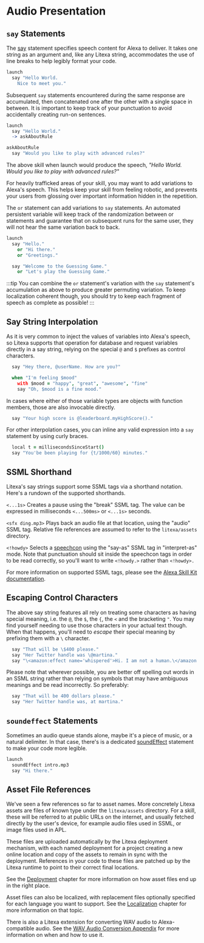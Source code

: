 # Audio Presentation

## `say` Statements

The [say](/reference/#say) statement specifies speech content for Alexa
to deliver. It takes one string as an argument and, like any Litexa string,
accommodates the use of line breaks to help legibly format your code.

```coffeescript
launch
  say "Hello World.
    Nice to meet you."
```

Subsequent `say` statements encountered during the same
response are accumulated, then concatenated one after
the other with a single space in between.
It is important to keep track of your punctuation to
avoid accidentally creating run-on sentences.

```coffeescript
launch
  say "Hello World."
  -> askAboutRule

askAboutRule
  say "Would you like to play with advanced rules?"
```

The above skill when launch would produce the speech,
*"Hello World. Would you like to play with advanced rules?"*

For heavily trafficked areas of your skill, you may
want to add variations to Alexa's speech. This helps
keep your skill from feeling robotic, and prevents
your users from glossing over important information
hidden in the repetition.

The `or` statement can add variations to `say` statements.
An automated persistent variable will keep track of the
randomization between or statements and guarantee
that on subsequent runs for the same user, they will
not hear the same variation back to back.

```coffeescript
launch
  say "Hello."
    or "Hi there."
    or "Greetings."

  say "Welcome to the Guessing Game."
    or "Let's play the Guessing Game."
```

:::tip
You can combine the `or` statement's variation with the
`say` statement's accumulation as above to produce greater
permuting variation.
To keep localization coherent though, you should try to
keep each fragment of speech as complete as possible!
:::

## Say String Interpolation

As it is very common to inject the values of variables
into Alexa's speech, so Litexa supports that operation
for database and request variables directly in a say
string, relying on the special `@` and `$` prefixes as
control characters.

```coffeescript
  say "Hey there, @userName. How are you?"

  when "I'm feeling $mood"
    with $mood = "happy", "great", "awesome", "fine"
    say "Oh, $mood is a fine mood."
```

In cases where either of those variable types are
objects with function members, those are also invocable
directly.

```coffeescript
  say "Your high score is @leaderboard.myHighScore()."
```

For other interpolation cases, you can inline any valid
expression into a `say` statement by using curly braces.

```coffeescript
  local t = millisecondsSinceStart()
  say "You'be been playing for {t/1000/60} minutes."
```

## SSML Shorthand

Litexa's say strings support some SSML tags via a shorthand
notation. Here's a rundown of the supported shorthands.

`<...1s>` Creates a pause using the "break" SSML tag. The
value can be expressed in milliseconds `<...500ms>` or
`<...1s>` seconds.

`<sfx ding.mp3>` Plays back an audio file at that location,
using the "audio" SSML tag. Relative file references are
assumed to refer to the `litexa/assets` directory.

`<!howdy>` Selects a [speechcon][speechcon]
using the "say-as" SSML tag in "interpret-as" mode. Note
that punctuation should sit inside the speechcon tags in
order to be read correctly, so you'll want to write
`<!howdy.>` rather than `<!howdy>.`

For more information on supported SSML tags, please see the
[Alexa Skill Kit documentation][ssmltags].

[speechcon]: https://developer.amazon.com/docs/custom-skills/speech-synthesis-markup-language-ssml-reference.html#say-as
[ssmltags]: https://developer.amazon.com/docs/custom-skills/speech-synthesis-markup-language-ssml-reference.html

## Escaping Control Characters

The above say string features all rely on treating some
characters as having special meaning, i.e. the `@`, the
`$`, the `{`, the `<` and the bracketing `"`.
You may find yourself needing to use those characters in
your actual text though. When that happens, you'll need
to *escape* their special meaning by prefixing them with
a `\` character.

```coffeescript
  say "That will be \$400 please."
  say "Her Twitter handle was \@martina."
  say "\<amazon:effect name='whispered'>Hi. I am not a human.\</amazon:effect>" # note that you need to escape each tag
```

Please note that wherever possible, you are better off
spelling out words in an SSML string rather than relying on
symbols that may have ambiguous meanings and be read
incorrectly. So preferably:

```coffeescript
  say "That will be 400 dollars please."
  say "Her Twitter handle was, at martina."
```

## `soundeffect` Statements

Sometimes an audio queue stands alone, maybe it's a piece
of music, or a natural delimiter. In that case, there's is a
dedicated [soundEffect](/reference/#soundeffect) statement to
make your code more legible.

```coffeescript
launch
  soundEffect intro.mp3
  say "Hi there."
```

## Asset File References

We've seen a few references so far to asset names. More
concretely Litexa assets are files of known type under
the `litexa/assets` directory. For a skill, these will be
referred to at public URLs on the internet, and usually
fetched directly by the user's device, for example audio
files used in SSML, or image files used in APL.

These files are uploaded automatically by the Litexa
deployment mechanism, with each named deployment for a
project creating a new online location and copy of the
assets to remain in sync with the deployment. References
in your code to these files are patched up by the Litexa
runtime to point to their correct final locations.

See the [Deployment](/book/deployment.md) chapter for
more information on how asset files end up in the right place.

Asset files can also be localized, with replacement
files optionally specified for each language you want
to support. See the [Localization](/book/localization.md)
chapter for more information on that topic.

There is also a Litexa extension for converting
WAV audio to Alexa-compatible audio. See the [WAV Audio
Conversion Appendix](/book/appendix-wav-conversion.md) for
more information on when and how to use it.
